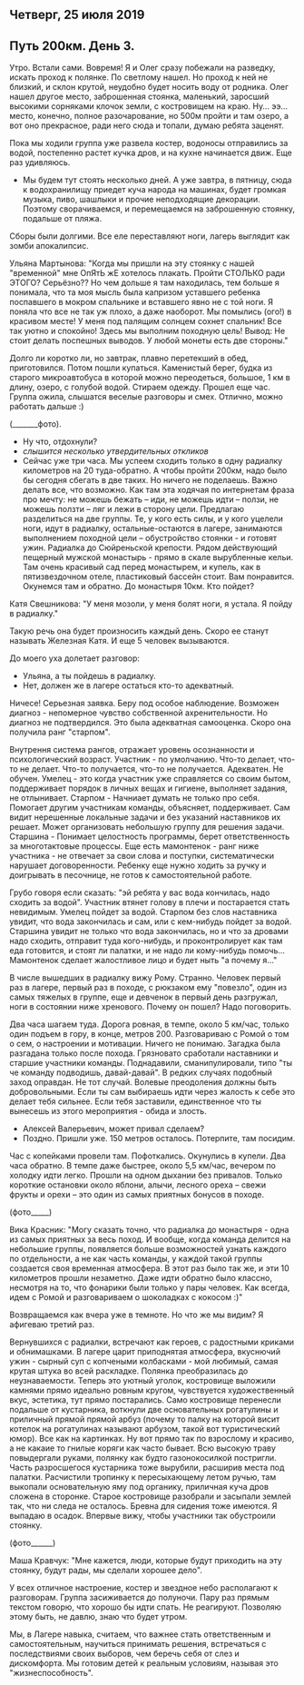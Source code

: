 ## Четверг, 25 июля 2019

## Путь 200км. День 3.

Утро. Встали сами. Вовремя! Я и Олег сразу побежали на разведку, искать проход к полянке. По светлому нашел. Но проход к ней не близкий, и склон крутой, неудобно будет носить воду от родника. Олег нашел другое место, заброшенная стоянка, маленький, заросший высокими сорняками клочок земли, с костровищем на краю. Ну… ээ… место, конечно, полное разочарование, но 500м пройти и там озеро, а вот оно прекрасное, ради него сюда и топали, думаю ребята заценят.

Пока мы ходили группа уже развела костер, водоносы отправились за водой, постепенно растет кучка дров, и на кухне начинается движ. Еще раз удивляюсь.

- Мы будем тут стоять несколько дней. А уже завтра, в пятницу, сюда к водохранилищу приедет куча народа на машинах, будет громкая музыка, пиво, шашлыки и прочие неподходящие декорации. Поэтому сворачиваемся, и перемещаемся на заброшенную стоянку, подальше от пляжа.

Сборы были долгими. Все еле переставляют ноги, лагерь выглядит как зомби апокалипсис.

Ульяна Мартынова: "Когда мы пришли на эту стоянку с нашей "временной" мне ОпЯтЬ жЕ хотелось плакать. Пройти СТОЛЬКО ради ЭТОГО? Серьёзно?? Но чем дольше я там находилась, тем больше я понимала, что та моя мысль была капризом уставшего ребенка поспавшего в мокром спальнике и вставшего явно не с той ноги. Я поняла что все не так уж плохо, а даже наоборот. Мы помылись (ого!) в красивом месте! У меня под палящим солнцем сохнет спальник! Все так уютно и спокойно! Здесь мы выполним походную цель! Вывод: Не стоит делать поспешных выводов. У любой монеты есть две стороны."

Долго ли коротко ли, но завтрак, плавно перетекший в обед, приготовился. Потом пошли купаться. Каменистый берег, будка из старого микроавтобуса в которой можно переодеться, большое, 1 км в длину, озеро, с голубой водой. Стираем одежду. Прошел еще час. Группа ожила, слышатся веселые разговоры и смех. Отлично, можно работать дальше :)

(_______фото).

- Ну что, отдохнули?
- *слышится несколько утвердительных откликов*
- Сейчас уже три часа. Мы успеем сходить только в одну радиалку километров на 20 туда-обратно. А чтобы пройти 200км, надо было бы сегодня сбегать в две таких. Но ничего не поделаешь. Важно делать все, что возможно. Как там эта ходячая по интернетам фраза про мечту: не можешь бежать – иди, не можешь идти – ползи, не можешь ползти – ляг и лежи в сторону цели. Предлагаю разделиться на две группы. Те, у кого есть силы, и у кого уцелели ноги, идут в радиалку, остальные-остаются в лагере, занимаются выполнением походной цели – обустройство стоянки - и готовят ужин. Радиалка до Сюйреньской крепости. Рядом действующий пещерный мужской монастырь - прямо в скале вырубленные кельи. Там очень красивый сад перед монастырем, и купель, как в пятизвездочном отеле, пластиковый бассейн стоит. Вам понравится. Окунемся там и обратно. До монастыря 10км. Кто пойдет?

Катя Свешникова: "У меня мозоли, у меня болят ноги, я устала. Я пойду в радиалку."

Такую речь она будет произносить каждый день. Скоро ее станут называть Железная Катя. И еще 5 человек вызываются.

До моего уха долетает разговор:

- Ульяна, а ты пойдешь в радиалку.
- Нет, должен же в лагере остаться кто-то адекватный.

Ничесе! Серьезная заявка. Беру под особое наблюдение. Возможен диагноз - непомерное чувство собственной ахренительности. Но диагноз не подтвердился. Это была адекватная самооценка. Скоро она получила ранг "старпом".

Внутрення система рангов, отражает уровень осознанности и психологический возраст. Участник - по умолчанию. Что-то делает, что-то не делает. Что-то получается, что-то не получается. Адекватен. Не обучен.
Умелец - это когда участник уже справляется со своим бытом, поддерживает порядок в личных вещах и гигиене, выполняет задания, не отлынивает.
Старпом - Начниает думать не только про себя. Помогает другим участникам команды, объясняет, поддерживает. Сам видит нерешенные локальные задачи и без указаний наставников их решает. Может организовать небольшую группу для решения задачи.
Старшина - Понимает целостность программы, берет ответственность за многотактовые процессы.
Еще есть мамонтенок - ранг ниже участника - не отвечает за свои слова и поступки, систематически нарушает договоренности. Ребенку еще нужно ходить за ручку и доигрывать в песочнице, не готов к самостоятельной работе.

Грубо говоря если сказать: "эй ребята у вас вода кончилась, надо сходить за водой". Участник втянет голову в плечи и постарается стать невидимым.
Умелец пойдет за водой.
Старпом без слов наставника увидит, что вода закончилась и сам, или с кем-нибудь пойдет за водой.
Старшина увидит не только что вода закончилась, но и что за дровами надо сходить, отправит туда кого-нибудь, и проконтролирует как там еда готовится, и стоят ли палатки, и не надо ли кому-нибудь помочь...
Мамонтенок сделает жалостливое лицо и будет ныть "а почему я..."

В числе вышедших в радиалку вижу Рому. Странно. Человек первый раз в лагере, первый раз в походе, с рюкзаком ему "повезло", один из самых тяжелых в группе, еще и девченок в первый день разгружал, ноги в состоянии ниже хренового. Почему он пошел? Надо поговорить.

Два часа шагаем туда. Дорога ровная, в темпе, около 5 км/час, только один подъем в гору, в конце, метров 200. Разговариваю с Ромой о том о сем, о настроении и мотивации. Ничего не понимаю. Загадка была разгадана только после похода. Грязновато сработали наставники и старшие участники команды. Поднадавили, сманипулировали, типо "ты че команду подводишь, давай-давай". В редких случаях подобный заход оправдан. Не тот случай. Волевые преодоления должны быть добровольными. Если ты сам выбираешь идти через жалость к себе это делает тебя сильнее. Если тебя заставили, единственное что ты вынесешь из этого мероприятия - обида и злость.

- Алексей Валерьевич, может привал сделаем?
- Поздно. Пришли уже. 150 метров осталось. Потерпите, там посидим.

Час с копейками провели там. Пофоткались. Окунулись в купели. Два часа обратно. В темпе даже быстрее, около 5,5 км/час, вечером по холодку идти легко. Прошли на одном дыхании без привалов. Только короткие остановки около яблони, алычи, лесного ореха – свежи фрукты и орехи – это один из самых приятных бонусов в походе.

(фото_____)

Вика Красник: "Могу сказать точно, что радиалка до монастыря - одна из самых приятных за весь поход. И вообще, когда команда делится на небольшие группы, появляется больше возможностей узнать каждого по отдельности, а не как часть команды, у каждой такой группы создается своя временная атмосфера. В этот раз было так же, и эти 10 километров прошли незаметно. Даже идти обратно было классно, несмотря на то, что фонарики были только у пары человек. Как всегда, идем с Ромой и разговариваем о шоколадках с кокосом :)"

Возвращаемся как вчера уже в темноте. Но что же мы видим? Я афигеваю третий раз.

Вернувшихся с радиалки, встречают как героев, с радостными криками и обнимашками. В лагере царит приподнятая атмосфера, вкуснючий ужин - сырный суп с копчеными колбасками - мой любимый, самая крутая штука во всей раскладке. Полянка преобразилась до неузнаваемости. Теперь это уютный уголок, костровище выложили камнями прямо идеально ровным кругом, чувствуется художественный вкус, эстетика, тут прямо постарались. Само костровище перенесли подальше от кустарника, воткнули две основательных рогатулины и приличный прямой прямой арбуз (почему то палку на которой висит котелок на рогатулинах называют арбузом, такой вот туристический юмор). Все как на картинках. Ну вот прямо так по взрослому и красиво, а не какаие то гнилые коряги как часто бывает. Всю высокую траву повыдергали руками, полянку как будто газонокосилкой постригли. Часть разросшегося кустарника тоже вырубили, расширив места под палатки. Расчистили тропинку к пересыхающему летом ручью, там выкопали основательную яму под органику, приличная куча дров сложена в сторонке. Старое костровище разобрали и засыпали землей так, что ни следа не осталось. Бревна для сидения тоже имеются. Я выпадаю в осадок. Впервые вижу, чтобы участники так обустроили стоянку.

(фото______)

Маша Кравчук: "Мне кажется, люди, которые будут приходить на эту стоянку, будут рады, мы сделали хорошее дело".

У всех отличное настроение, костер и звездное небо располагают к разговорам. Группа засиживается до полуночи. Пару раз прямым текстом говорю, что хорошо бы идти спать. Не реагируют. Позволяю этому быть, не давлю, знаю что будет утром.

Мы, в Лагере навыка, считаем, что важнее стать ответственным и самостоятельным, научиться принимать решения, встречаться с последствиями своих выборов, чем беречь себя от слез и дискомфорта. Мы готовим детей к реальным условиям, называя это "жизнеспособность".

# 
